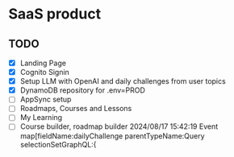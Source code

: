 # SaaS product

## TODO

- [x] Landing Page
- [x] Cognito Signin
- [X] Setup LLM with OpenAI and daily challenges from user topics
- [X] DynamoDB repository for .env=PROD
- [ ] AppSync setup
- [ ] Roadmaps, Courses and Lessons
- [ ] My Learning
- [ ] Course builder, roadmap builder
  2024/08/17 15:42:19 Event map[fieldName:dailyChallenge parentTypeName:Query selectionSetGraphQL:{
